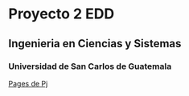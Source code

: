 <h1>Proyecto 2 EDD</h1>
<h2>Ingenieria en Ciencias y Sistemas</h2>
<h3>Universidad de San Carlos de Guatemala</h3>
<a href="https://absosa028.github.io/-EDD_VD-Proyecto2_201906572/">Pages de Pj</a>

